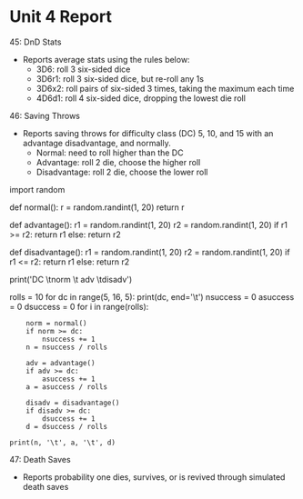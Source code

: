 Unit 4 Report
=============

45: DnD Stats
+ Reports average stats using the rules below:
  + 3D6: roll 3 six-sided dice
  + 3D6r1: roll 3 six-sided dice, but re-roll any 1s
  + 3D6x2: roll pairs of six-sided 3 times, taking the maximum each time
  + 4D6d1: roll 4 six-sided dice, dropping the lowest die roll



46: Saving Throws
+ Reports saving throws for difficulty class (DC) 5, 10, and 15 with an advantage
  disadvantage, and normally.
  + Normal: need to roll higher than the DC
  + Advantage: roll 2 die, choose the higher roll
  + Disadvantage: roll 2 die, choose the lower roll
  
import random

def normal():
	r = random.randint(1, 20)
	return r

def advantage():
	r1 = random.randint(1, 20)
	r2 = random.randint(1, 20)
	if r1 >= r2: 
		return r1
	else: 
		return r2

def disadvantage():
	r1 = random.randint(1, 20)
	r2 = random.randint(1, 20)
	if r1 <= r2:
		return r1
	else: 
		return r2

print('DC \tnorm \t adv \tdisadv')

rolls = 10
for dc in range(5, 16, 5):
	print(dc, end='\t')
	nsuccess = 0
	asuccess = 0
	dsuccess = 0
	for i in range(rolls):
	
		norm = normal()
		if norm >= dc:
			nsuccess += 1
		n = nsuccess / rolls
		
		adv = advantage()
		if adv >= dc: 
			asuccess += 1
		a = asuccess / rolls
		
		disadv = disadvantage()
		if disadv >= dc: 
			dsuccess += 1
		d = dsuccess / rolls
		
	print(n, '\t', a, '\t', d)

47: Death Saves
+ Reports probability one dies, survives, or is revived through simulated death saves
